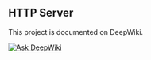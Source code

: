 ## HTTP Server

This project is documented on DeepWiki.

[![Ask DeepWiki](https://deepwiki.com/badge.svg)](https://deepwiki.com/anpa6841/rust-http-server)
